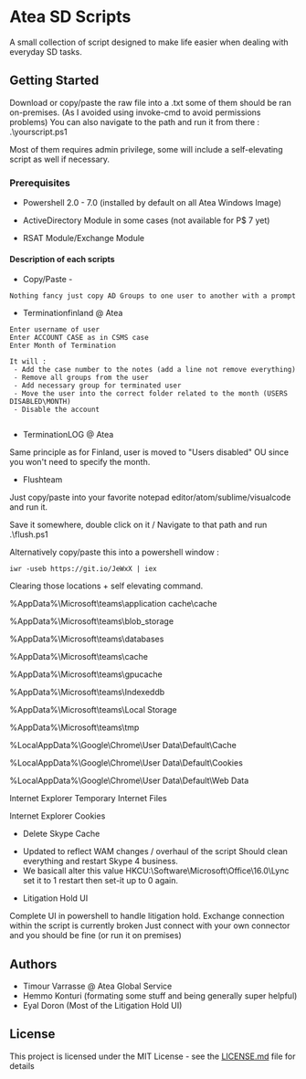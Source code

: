 # Atea SD Scripts

A small collection of script designed to make life easier when dealing with everyday SD tasks. 

## Getting Started

Download or copy/paste the raw file into a .txt some of them should be ran on-premises. (As I avoided using invoke-cmd to avoid permissions problems)
You can also navigate to the path and run it from there : .\yourscript.ps1

Most of them requires admin privilege, some will include a self-elevating script as well if necessary.

### Prerequisites

- Powershell 2.0 - 7.0 (installed by default on all Atea Windows Image) 

- ActiveDirectory Module in some cases (not available for P$ 7 yet)

- RSAT Module/Exchange Module


#### Description of each scripts 

* Copy/Paste - 

```
Nothing fancy just copy AD Groups to one user to another with a prompt
```

* Terminationfinland @ Atea

```
Enter username of user 
Enter ACCOUNT CASE as in CSMS case
Enter Month of Termination

It will : 
 - Add the case number to the notes (add a line not remove everything)
 - Remove all groups from the user
 - Add necessary group for terminated user
 - Move the user into the correct folder related to the month (USERS DISABLED\MONTH)
 - Disable the account
 
 ```
 * TerminationLOG @ Atea
 
 Same principle as for Finland, user is moved to "Users disabled" OU since you won't need to specify the month.
 
 * Flushteam 
 
Just copy/paste into your favorite notepad editor/atom/sublime/visualcode
and run it. 

Save it somewhere, double click on it / Navigate to that path and run .\flush.ps1 

Alternatively copy/paste this into a powershell window : 
```
iwr -useb https://git.io/JeWxX | iex
```

Clearing those locations + self elevating command.

%AppData%\Microsoft\teams\application cache\cache

%AppData%\Microsoft\teams\blob_storage

%AppData%\Microsoft\teams\databases

%AppData%\Microsoft\teams\cache

%AppData%\Microsoft\teams\gpucache

%AppData%\Microsoft\teams\Indexeddb

%AppData%\Microsoft\teams\Local Storage

%AppData%\Microsoft\teams\tmp

%LocalAppData%\Google\Chrome\User Data\Default\Cache

%LocalAppData%\Google\Chrome\User Data\Default\Cookies

%LocalAppData%\Google\Chrome\User Data\Default\Web Data

Internet Explorer Temporary Internet Files

Internet Explorer Cookies

* Delete Skype Cache

- Updated to reflect WAM changes / overhaul of the script
Should clean everything and restart Skype 4 business. 
- We basicall alter this value HKCU:\Software\Microsoft\Office\16.0\Lync set it to 1 
restart then set-it up to 0 again. 

* Litigation Hold UI

Complete UI in powershell to handle litigation hold. 
Exchange connection within the script is currently broken
Just connect with your own connector and you should be fine (or run it on premises)



## Authors

* Timour Varrasse @ Atea Global Service
* Hemmo Konturi (formating some stuff and being generally super helpful)
* Eyal Doron (Most of the Litigation Hold UI)

## License

This project is licensed under the MIT License - see the [LICENSE.md](LICENSE.md) file for details

